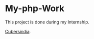 # My-php-Work

This project is done during my Internship.



[Cubersindia](http://cubersindia.com).
